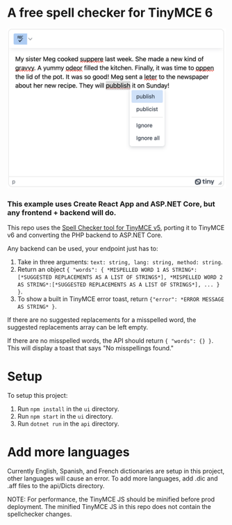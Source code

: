 # A free spell checker for TinyMCE 6
![TinyMCE 6 with spell checker](./screenshot.png)

### This example uses Create React App and ASP.NET Core, but any frontend + backend will do.
This repo uses the [Spell Checker tool for TinyMCE v5](https://www.tiny.cloud/docs/plugins/opensource/spellchecker/), porting it to TinyMCE v6 and converting the PHP backend to ASP.NET Core.

Any backend can be used, your endpoint just has to:
1. Take in three arguments: `text: string, lang: string, method: string`.
2. Return an object `{ "words": { *MISPELLED WORD 1 AS STRING*:[*SUGGESTED REPLACEMENTS AS A LIST OF STRINGS*], *MISPELLED WORD 2 AS STRING*:[*SUGGESTED REPLACEMENTS AS A LIST OF STRINGS*], ... } }`.
3. To show a built in TinyMCE error toast, return `{"error": *ERROR MESSAGE AS STRING* }`.

If there are no suggested replacements for a misspelled word, the suggested replacements array can be left empty.

If there are no misspelled words, the API should return `{ "words": {} }`. This will display a toast that says "No misspellings found."

# Setup
To setup this project:
1. Run `npm install` in the `ui` directory.
2. Run `npm start` in the `ui` directory.
3. Run `dotnet run` in the `api` directory.

# Add more languages
Currently English, Spanish, and French dictionaries are setup in this project, other languages will cause an error. To add more languages, add .dic and .aff files to the api/Dicts directory.

NOTE: For performance, the TinyMCE JS should be minified before prod deployment. The minified TinyMCE JS in this repo does not contain the spellchecker changes.
